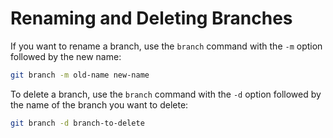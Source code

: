 # Renaming and Deleting Branches

If you want to rename a branch, use the `branch` command with the `-m` option followed by the new name:

```bash
git branch -m old-name new-name
```

To delete a branch, use the `branch` command with the `-d` option followed by the name of the branch you want to delete:

```bash
git branch -d branch-to-delete
```
